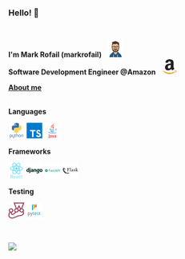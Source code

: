 <h3>Hello! 👋</h3>

<br/>

<!-- Intro -->
<p>
    <strong>I'm Mark Rofail (markrofail)</strong>&nbsp;&nbsp;&nbsp;<img src="./assets/imgs/avatar.png" alt="avatar" width="32" height="32" /><br/>
    <strong>Software Development Engineer @Amazon</strong>&nbsp;&nbsp;&nbsp;<img src="./assets/imgs/job.png" alt="job" width="32" height="32" /><br/>
</p>
<strong><a href="https://github.com/markrofail/resume-generator/blob/main/output/markrofail-cv.pdf">About me</a></strong><br/>

<br/>

<!-- Tech Background -->

<strong>Languages</strong>

<p> 
    <img src="https://raw.githubusercontent.com/devicons/devicon/master/icons/python/python-original-wordmark.svg" alt="python" width="32" height="32"/> 
    <img src="https://raw.githubusercontent.com/devicons/devicon/master/icons/typescript/typescript-original.svg" alt="typescript" width="32" height="32"/> 
    <img src="https://raw.githubusercontent.com/devicons/devicon/master/icons/java/java-original-wordmark.svg" alt="java" width="32" height="32"> 
</p>

<strong>Frameworks</strong>

<p> 
    <img src="https://raw.githubusercontent.com/devicons/devicon/master/icons/react/react-original-wordmark.svg" alt="react" width="32" height="32"> 
    <img src="https://raw.githubusercontent.com/devicons/devicon/master/icons/django/django-plain-wordmark.svg" alt="django" width="32" height="32"/> 
    <img src="https://raw.githubusercontent.com/devicons/devicon/master/icons/fastapi/fastapi-original-wordmark.svg" alt="fastapi" width="32" height="32"/> 
    <img src="https://raw.githubusercontent.com/devicons/devicon/master/icons/flask/flask-original-wordmark.svg" alt="flask" width="32" height="32"/> 
</p>

<strong>Testing</strong>

<p> 
    <img src="https://raw.githubusercontent.com/devicons/devicon/master/icons/jest/jest-plain.svg" alt="jest" width="32" height="32"> 
    <img src="https://raw.githubusercontent.com/devicons/devicon/master/icons/pytest/pytest-original-wordmark.svg" alt="pytest" width="32" height="32"/> 
</p>

<!-- <img src="https://komarev.com/ghpvc/?username=markrof&color=9f7b3d&style=flat-square&label=visits" />   -->
<!-- <img src="https://img.shields.io/github/stars/markrof?color=%239f7b3d&label=total%20stars&style=flat-square" /> -->

<br/>

![](https://hit.yhype.me/github/profile?user_id=15761271)
